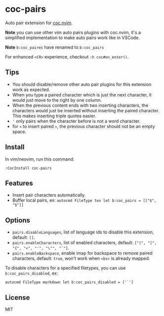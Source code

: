 # coc-pairs

Auto pair extension for [coc.nvim](https://github.com/neoclide/coc.nvim).

**Note** you can use other vim auto pairs plugins with coc.nvim, it's a
simplified implementation to make auto pairs work like in VSCode.

**Note** `b:coc_paires` have renamed to `b:coc_pairs`

For enhanced `<CR>` experience, checkout `:h coc#on_enter()`.

## Tips

- You should disable/remove other auto pair plugins for this extension work as expected.
- When you type a paired character which is just the next character, it would just move to the right by one column.
- When the previous content ends with two inserting characters, the characters would just be inserted without inserting the paired character. This makes inserting triple quotes easier.
- `'` only pairs when the character before is not a word character.
- for `<` to insert paired `>`, the previous character should not be an empty space.

## Install

In vim/neovim, run this command:

```
:CocInstall coc-pairs
```

## Features

- Insert pair characters automatically.
- Buffer local pairs, ex: `autocmd FileType tex let b:coc_pairs = [["$", "$"]]`

## Options

- `pairs.disableLanguages`, list of language ids to disable this extension, default: `[]`.
- `pairs.enableCharacters`, list of enabled characters, default: `` ["(", "[", "{", "<", "'", "\"", "`"] ``.
- `pairs.enableBackspace`, enable imap for backspace to remove paired characters,
  default: `true`, won't work when `<bs>` is already mapped.

To disable characters for a specified filetypes, you can use `b:coc_pairs_disabled`, ex:

    autocmd FileType markdown let b:coc_pairs_disabled = ['`']

## License

MIT
